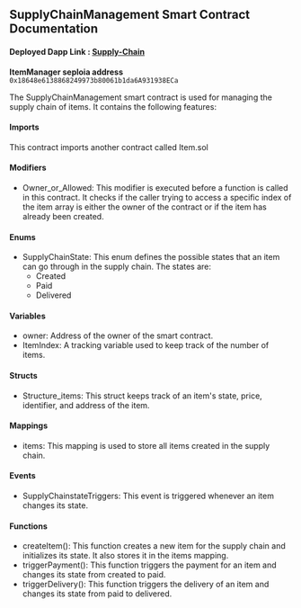 ## SupplyChainManagement Smart Contract Documentation

#### Deployed Dapp Link : [Supply-Chain]('supply-chain-solution-dacs.vercel.app')

**ItemManager seploia address** ```0x18648e6138868249973b80061b1da6A931938ECa```

The SupplyChainManagement smart contract is used for managing the supply chain of items. It contains the following features:

#### Imports
This contract imports another contract called Item.sol

#### Modifiers
- Owner_or_Allowed: This modifier is executed before a function is called in this contract. It checks if the caller trying to access a specific index of the item array is either the owner of the contract or if the item has already been created.

#### Enums
- SupplyChainState: This enum defines the possible states that an item can go through in the supply chain. The states are: 
    - Created
    - Paid
    - Delivered

#### Variables
- owner: Address of the owner of the smart contract.
- ItemIndex: A tracking variable used to keep track of the number of items.

#### Structs
- Structure_items: This struct keeps track of an item's state, price, identifier, and address of the item.

#### Mappings
- items: This mapping is used to store all items created in the supply chain.

#### Events
- SupplyChainstateTriggers: This event is triggered whenever an item changes its state.

#### Functions
- createItem(): This function creates a new item for the supply chain and initializes its state. It also stores it in the items mapping.
- triggerPayment(): This function triggers the payment for an item and changes its state from created to paid.
- triggerDelivery(): This function triggers the delivery of an item and changes its state from paid to delivered.
